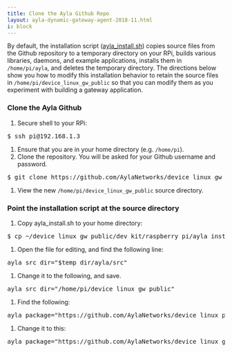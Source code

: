 ```yaml
---
title: Clone the Ayla Github Repo
layout: ayla-dynamic-gateway-agent-2018-11.html
i: block
---
```


By default, the installation script ([ayla_install.sh](https://github.com/AylaNetworks/device_linux_gw_public/blob/master/dev_kit/raspberry_pi/ayla_install.sh)) copies source files from the Github repository to a temporary directory on your RPi, builds various libraries, daemons, and example applications, installs them in ```/home/pi/ayla```, and deletes the temporary directory. The directions below show you how to modify this installation behavior to retain the source files in ```/home/pi/device_linux_gw_public``` so that you can modify them as you experiment with building a gateway application. 

### Clone the Ayla Github

1. Secure shell to your RPi:
<pre>
$ ssh pi@192.168.1.3
</pre>
1. Ensure that you are in your home directory (e.g. ```/home/pi```).
1. Clone the repository. You will be asked for your Github username and password.
<pre>
$ git clone https&#58;//github.com/AylaNetworks/device_linux_gw_public.git
</pre>
1. View the new ```/home/pi/device_linux_gw_public``` source directory.

### Point the installation script at the source directory

1. Copy ayla_install.sh to your home directory:
<pre>
$ cp ~/device_linux_gw_public/dev_kit/raspberry_pi/ayla_install.sh ~/ 
</pre>
1. Open the file for editing, and find the following line:
<pre>
ayla_src_dir="$temp_dir/ayla/src"
</pre>
1. Change it to the following, and save.
<pre>
ayla_src_dir="/home/pi/device_linux_gw_public"
</pre>
1. Find the following:
<pre>
ayla_package="https&#58;//github.com/AylaNetworks/device_linux_public.git"
</pre>
1. Change it to this:
<pre>
ayla_package="https&#58;//github.com/AylaNetworks/device_linux_gw_public.git"
</pre>
